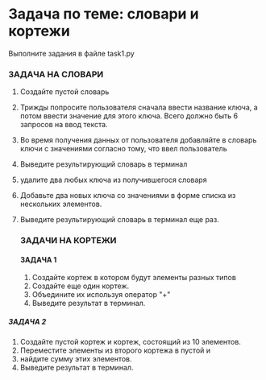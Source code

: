 # Задача по теме: словари и кортежи
Выполните задания в файле task1.py

### ЗАДАЧА НА СЛОВАРИ

1. Создайте пустой словарь
2. Трижды попросите пользователя сначала
ввести название ключа, а потом ввести
значение для этого ключа. Всего должно быть
6 запросов на ввод текста.
3. Во время получения данных от пользователя
добавляйте в словарь ключи с значениями
согласно тому, что ввел пользователь
4. Выведите результирующий словарь в терминал
5. удалите два любых ключа из получившегося словаря
6. Добавьте два новых ключа со значениями в форме списка из нескольких элементов.
7. Выведите результирующий словарь в терминал еще раз.

   ### ЗАДАЧИ НА КОРТЕЖИ
   #### ЗАДАЧА 1

   1. Создайте кортеж в котором будут элементы разных типов
   2. Создайте еще один кортеж.
   3. Объедините их используя оператор "+"
   4. Выведите результат в терминал.

  
  ##### ЗАДАЧА 2
  1. Создайте пустой кортеж и кортеж, состоящий из 10 элементов. 
  2. Переместите элементы из второго кортежа в пустой и
  3. найдите сумму этих элементов.
  4. Выведите результат в терминал.
